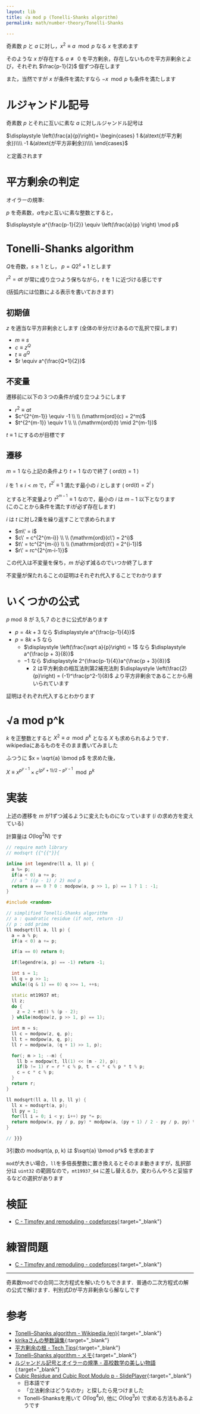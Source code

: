 ```yaml
---
layout: lib
title: √a mod p (Tonelli-Shanks algorithm)
permalink: math/number-theory/Tonelli-Shanks

---
```



奇素数 $p$ と $a$ に対し，$x^2 \equiv a \mod p$ なる $x$ を求めます

そのような $x$ が存在する $a \not \equiv 0$ を平方剰余，存在しないものを平方非剰余とよび，それぞれ $\frac{p-1}{2}$ 個ずつ存在します

また，当然ですが $x$ が条件を満たすなら $-x \mod p$ も条件を満たします

# ルジャンドル記号

奇素数 $p$ とそれに互いに素な $a$ に対しルジャンドル記号は

$\displaystyle \left(\frac{a}{p}\right)= \begin{cases} 1 &(a\text{が平方剰余})\\\\ -1 &(a\text{が平方非剰余})\\\\ \end{cases}$

と定義されます

# 平方剰余の判定

オイラーの規準:

$p$ を奇素数，$a$を$p$と互いに素な整数とすると，

$\displaystyle a^{\frac{p-1}{2}} \equiv \left(\frac{a}{p} \right) \mod p$

# Tonelli-Shanks algorithm

$Q$を奇数，$s \geq 1$ とし， $p = Q2^s + 1$ とします

$r^2=at$ が常に成り立つよう保ちながら，$t$ を $1$ に近づける感じです

(括弧内には位数による表示を書いておきます)

## 初期値

$z$ を適当な平方非剰余とします (全体の半分だけあるので乱択で探します)

* $m \equiv s$
* $c \equiv z^Q$
* $t \equiv a^Q$
* $r \equiv a^{\frac{Q+1}{2}}$

## 不変量

遷移前に以下の３つの条件が成り立つようにします

* $r^2 \equiv at$
* $c^{2^{m-1}} \equiv -1 \\ \\ (\mathrm{ord}(c) = 2^m)$
* $t^{2^{m-1}} \equiv 1 \\ \\ (\mathrm{ord}(t) \mid 2^{m-1})$

$t \equiv 1$ にするのが目標です

## 遷移

$m = 1$ なら上記の条件より $t = 1$ なので終了 ( $\mathrm{ord}(t) = 1$ )

$i$ を $1 \leq i \lt m$ で，$t^{2^i} \equiv 1$ 満たす最小の $i$ とします ( $\mathrm{ord}(t) = 2^i$ )

とすると不変量より $t^{2^{m-1}} \equiv 1$ なので，最小の $i$ は $m-1$ 以下となります  
(このことから条件を満たす$i$が必ず存在します)

$i$ は $t$ に対し2乗を繰り返すことで求められます

* $m\' = i$
* $c\' = c^{2^{m-i}} \\ \\ (\mathrm{ord}(c\') = 2^i)$
* $t\' = tc^{2^{m-i}} \\ \\ (\mathrm{ord}(t\') = 2^{i-1})$
* $r\' = rc^{2^{m-i-1}}$

この代入は不変量を保ち，$m$ が必ず減るのでいつか終了します

不変量が保たれることの証明はそれぞれ代入することでわかります

# いくつかの公式

$p \bmod 8$ が $3, 5, 7$ のときに公式があります

* $p = 4k + 3$ なら $\displaystyle a^{\frac{p-1}{4}}$
* $p = 8k + 5$ なら
  * $\displaystyle \left(\frac{\sqrt a}{p}\right) = 1$ なら $\displaystyle a^{\frac{p + 3}{8}}$
  * $-1$ なら $\displaystyle 2^{\frac{p-1}{4}}a^{\frac{p + 3}{8}}$
    * $2$ は平方剰余の相互法則第2補充法則 $\displaystyle \left(\frac{2}{p}\right) = (-1)^\frac{p^2-1}{8}$ より平方非剰余であることから用いられています

証明はそれぞれ代入するとわかります

# √a mod p^k

$k$ を正整数とすると $X^2 \equiv a \mod p^k$ となる $X$ も求められるようです．wikipediaにあるものをそのまま書いてみました

ふつうに $x = \sqrt{a} \bmod p$ を求めた後，

$\displaystyle X \equiv x^{p^{y-1}} \times c^{(p^y+1)/2-p^{y-1}} \mod p^k$

# 実装

上述の遷移を $m$ が1ずつ減るように変えたものになっています ($i$ の求め方を変えている)

計算量は $O(\log^2 N)$ です


```cpp
// require math library
// modsqrt {{"{{"}}{

inline int legendre(ll a, ll p) {
  a %= p;
  if(a < 0) a += p;
  // a ^ ((p - 1) / 2) mod p
  return a == 0 ? 0 : modpow(a, p >> 1, p) == 1 ? 1 : -1;
}

#include <random>

// simplified Tonelli-Shanks algorithm
// a : quadratic residue (if not, return -1)
// p : odd prime
ll modsqrt(ll a, ll p) {
  a = a % p;
  if(a < 0) a += p;

  if(a == 0) return 0;

  if(legendre(a, p) == -1) return -1;

  int s = 1;
  ll q = p >> 1;
  while((q & 1) == 0) q >>= 1, ++s;

  static mt19937 mt;
  ll z;
  do {
    z = 2 + mt() % (p - 2);
  } while(modpow(z, p >> 1, p) == 1);

  int m = s;
  ll c = modpow(z, q, p);
  ll t = modpow(a, q, p);
  ll r = modpow(a, (q + 1) >> 1, p);

  for(; m > 1; --m) {
    ll b = modpow(t, ll(1) << (m - 2), p);
    if(b != 1) r = r * c % p, t = c * c % p * t % p;
    c = c * c % p;
  }
  return r;
}

ll modsqrt(ll a, ll p, ll y) {
  ll x = modsqrt(a, p);
  ll py = 1;
  for(ll i = 0; i < y; i++) py *= p;
  return modpow(x, py / p, py) * modpow(a, (py + 1) / 2 - py / p, py) % py;
}

// }}}
```


3引数の modsqrt(a, p, k) は $\sqrt{a} \bmod p^k$ を求めます

`mod`が大きい場合，`ll`を多倍長整数に置き換えるとそのまま動きますが，乱択部分は `uint32` の範囲なので，`mt19937_64` に差し替えるか，変わらんやろと妥協するなどの選択があります

# 検証

* [C - Timofey and remoduling - codeforces](https://codeforces.com/contest/763/submission/45482806){:target="_blank"}<!--_-->

# 練習問題

* [C - Timofey and remoduling - codeforces](https://codeforces.com/contest/763/problem/C){:target="_blank"}<!--_-->

---

奇素数modでの合同二次方程式を解いたりもできます．普通の二次方程式の解の公式で解けます．判別式$D$が平方非剰余なら解なしです

# 参考

* [Tonelli–Shanks algorithm - Wikipedia (en)](https://en.wikipedia.org/wiki/Tonelli–Shanks_algorithm){:target="_blank"}<!--_-->
* [kirikaさんの整数論集](https://github.com/kirika-comp/articles){:target="_blank"}<!--_-->
* [平方剰余の根 - Tech Tips](http://techtipshoge.blogspot.com/2015/04/blog-post_5.html){:target="_blank"}<!--_-->
* [Tonelli–Shanks algorithm - メモ](http://sugarknri.hatenablog.com/entry/2018/02/16/115740){:target="_blank"}<!--_-->
* [ルジャンドル記号とオイラーの規準 - 高校数学の美しい物語](https://mathtrain.jp/criterion){:target="_blank"}<!--_-->
* [Cubic Residue and Cubic Root Modulo p - SlidePlayer](https://slidesplayer.net/slide/11607504/){:target="_blank"}<!--_-->
  * 日本語です
  * 「立法剰余はどうなのか」と探したら見つけました
  * Tonelli-Shanksを用いて $O(\log^4 p)$, 他に $O(\log^3 p)$ で求める方法もあるようです


